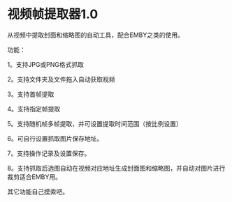 # 视频帧提取器1.0

从视频中提取封面和缩略图的自动工具，配合EMBY之类的使用。

功能：

1。支持JPG或PNG格式抓取

2。支持文件夹及文件拖入自动获取视频

3。支持首帧提取

4。支持指定帧提取

5。支持随机帧多帧提取，并可设置提取时间范围（按比例设置）

6。可自行设置抓取图片保存地址。

7。支持操作记录及设置保存。

8。支持抓取后选图自动在视频对应地址生成封面图和缩略图，并自动对图片进行裁剪适合EMBY用。

其它功能自己摸索吧。
